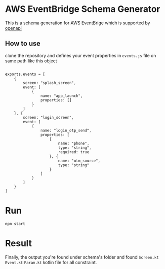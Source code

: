 # AWS EventBridge Schema Generator

This is a schema generation for AWS EventBrige which is supported by [openapi](https://swagger.io/specification/)

## How to use

clone the repository and defines your event properties in `events.js` file on same path like this object

```

exports.events = [
    {
        screen: "splash_screen",
        event: [
            {
                name: "app_launch",
                properties: []
            }
        ]
    }, {
        screen: "login_screen",
        event: [
            {
                name: "login_otp_send",
                properties: [
                    {
                        name: "phone",
                        type: "string",
                        required: true
                    }, {
                        name: "utm_source",
                        type: "string"
                    }
                ]
            }
        ]
    }
]

```

# Run

```
npm start
```

# Result

Finally, the output you're found under schema's folder and found `Screen.kt` `Event.kt` `Param.kt` kotlin file for all
constraint.